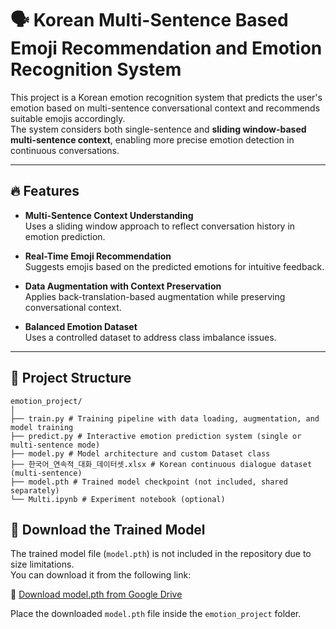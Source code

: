 # 🗣️ Korean Multi-Sentence Based Emoji Recommendation and Emotion Recognition System

This project is a Korean emotion recognition system that predicts the user's emotion based on multi-sentence conversational context and recommends suitable emojis accordingly.  
The system considers both single-sentence and **sliding window-based multi-sentence context**, enabling more precise emotion detection in continuous conversations.

---

## 🔥 Features

- **Multi-Sentence Context Understanding**  
  Uses a sliding window approach to reflect conversation history in emotion prediction.

- **Real-Time Emoji Recommendation**  
  Suggests emojis based on the predicted emotions for intuitive feedback.

- **Data Augmentation with Context Preservation**  
  Applies back-translation-based augmentation while preserving conversational context.

- **Balanced Emotion Dataset**  
  Uses a controlled dataset to address class imbalance issues.

---

## 📁 Project Structure
```
emotion_project/
│
├── train.py # Training pipeline with data loading, augmentation, and model training
├── predict.py # Interactive emotion prediction system (single or multi-sentence mode)
├── model.py # Model architecture and custom Dataset class
├── 한국어_연속적_대화_데이터셋.xlsx # Korean continuous dialogue dataset (multi-sentence)
├── model.pth # Trained model checkpoint (not included, shared separately)
└── Multi.ipynb # Experiment notebook (optional)
```
## 💾  Download the Trained Model

The trained model file (`model.pth`) is not included in the repository due to size limitations.  
You can download it from the following link:

🔗 [Download model.pth from Google Drive](https://drive.google.com/drive/folders/1g38VyXJsgSvHvLEvTw7WUuU6yvAG8Tac?usp=drive_link)

Place the downloaded `model.pth` file inside the `emotion_project` folder.


